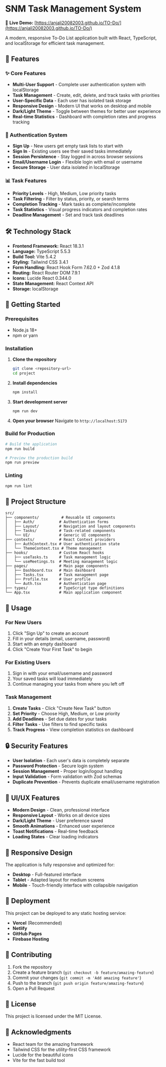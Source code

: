 # SNM Task Management System

🚀 **Live Demo:** [https://anjali20082003.github.io/TO-Do/](https://anjali20082003.github.io/TO-Do/)

A modern, responsive To-Do List application built with React, TypeScript, and localStorage for efficient task management.

## 🚀 Features

### ✨ Core Features
- **Multi-User Support** - Complete user authentication system with localStorage
- **Task Management** - Create, edit, delete, and track tasks with priorities
- **User-Specific Data** - Each user has isolated task storage
- **Responsive Design** - Modern UI that works on desktop and mobile
- **Dark/Light Theme** - Toggle between themes for better user experience
- **Real-time Statistics** - Dashboard with completion rates and progress tracking

### 🔐 Authentication System
- **Sign Up** - New users get empty task lists to start with
- **Sign In** - Existing users see their saved tasks immediately
- **Session Persistence** - Stay logged in across browser sessions
- **Email/Username Login** - Flexible login with email or username
- **Secure Storage** - User data isolated in localStorage

### 📊 Task Features
- **Priority Levels** - High, Medium, Low priority tasks
- **Task Filtering** - Filter by status, priority, or search terms
- **Completion Tracking** - Mark tasks as complete/incomplete
- **Task Statistics** - Visual progress indicators and completion rates
- **Deadline Management** - Set and track task deadlines

## 🛠️ Technology Stack

- **Frontend Framework:** React 18.3.1
- **Language:** TypeScript 5.5.3
- **Build Tool:** Vite 5.4.2
- **Styling:** Tailwind CSS 3.4.1
- **Form Handling:** React Hook Form 7.62.0 + Zod 4.1.8
- **Routing:** React Router DOM 7.9.1
- **Icons:** Lucide React 0.344.0
- **State Management:** React Context API
- **Storage:** localStorage

## 🚀 Getting Started

### Prerequisites
- Node.js 18+ 
- npm or yarn

### Installation

1. **Clone the repository**
   ```bash
   git clone <repository-url>
   cd project
   ```

2. **Install dependencies**
   ```bash
   npm install
   ```

3. **Start development server**
   ```bash
   npm run dev
   ```

4. **Open your browser**
   Navigate to `http://localhost:5173`

### Build for Production

```bash
# Build the application
npm run build

# Preview the production build
npm run preview
```

### Linting

```bash
npm run lint
```

## 📁 Project Structure

```
src/
├── components/          # Reusable UI components
│   ├── Auth/           # Authentication forms
│   ├── Layout/         # Navigation and layout components
│   ├── Tasks/          # Task-related components
│   └── UI/             # Generic UI components
├── contexts/           # React Context providers
│   ├── AuthContext.tsx # User authentication state
│   └── ThemeContext.tsx # Theme management
├── hooks/              # Custom React hooks
│   ├── useTasks.ts     # Task management logic
│   └── useMeetings.ts  # Meeting management logic
├── pages/              # Main page components
│   ├── Dashboard.tsx   # Main dashboard
│   ├── Tasks.tsx       # Task management page
│   ├── Profile.tsx     # User profile
│   └── Auth.tsx        # Authentication page
├── types/              # TypeScript type definitions
└── App.tsx             # Main application component
```

## 🎯 Usage

### For New Users
1. Click "Sign Up" to create an account
2. Fill in your details (email, username, password)
3. Start with an empty dashboard
4. Click "Create Your First Task" to begin

### For Existing Users
1. Sign in with your email/username and password
2. Your saved tasks will load immediately
3. Continue managing your tasks from where you left off

### Task Management
1. **Create Tasks** - Click "Create New Task" button
2. **Set Priority** - Choose High, Medium, or Low priority
3. **Add Deadlines** - Set due dates for your tasks
4. **Filter Tasks** - Use filters to find specific tasks
5. **Track Progress** - View completion statistics on dashboard

## 🔒 Security Features

- **User Isolation** - Each user's data is completely separate
- **Password Protection** - Secure login system
- **Session Management** - Proper login/logout handling
- **Input Validation** - Form validation with Zod schemas
- **Duplicate Prevention** - Prevents duplicate email/username registration

## 🎨 UI/UX Features

- **Modern Design** - Clean, professional interface
- **Responsive Layout** - Works on all device sizes
- **Dark/Light Theme** - User preference saved
- **Smooth Animations** - Enhanced user experience
- **Toast Notifications** - Real-time feedback
- **Loading States** - Clear loading indicators

## 📱 Responsive Design

The application is fully responsive and optimized for:
- **Desktop** - Full-featured interface
- **Tablet** - Adapted layout for medium screens
- **Mobile** - Touch-friendly interface with collapsible navigation

## 🚀 Deployment

This project can be deployed to any static hosting service:

- **Vercel** (Recommended)
- **Netlify**
- **GitHub Pages**
- **Firebase Hosting**

## 🤝 Contributing

1. Fork the repository
2. Create a feature branch (`git checkout -b feature/amazing-feature`)
3. Commit your changes (`git commit -m 'Add amazing feature'`)
4. Push to the branch (`git push origin feature/amazing-feature`)
5. Open a Pull Request

## 📄 License

This project is licensed under the MIT License.

## 🙏 Acknowledgments

- React team for the amazing framework
- Tailwind CSS for the utility-first CSS framework
- Lucide for the beautiful icons
- Vite for the fast build tool